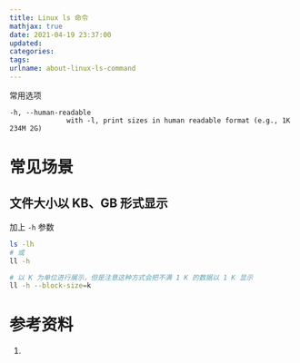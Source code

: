 ```yaml
---
title: Linux ls 命令
mathjax: true
date: 2021-04-19 23:37:00
updated:
categories:
tags:
urlname: about-linux-ls-command
---
```




<!-- more -->



常用选项

```
-h, --human-readable
              with -l, print sizes in human readable format (e.g., 1K 234M 2G)
```



# 常见场景

## 文件大小以 KB、GB 形式显示

加上 `-h` 参数

```sh
ls -lh
# 或
ll -h

# 以 K 为单位进行展示，但是注意这种方式会把不满 1 K 的数据以 1 K 显示
ll -h --block-size=k
```



# 参考资料

1. 